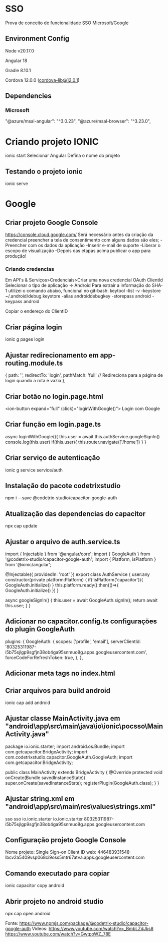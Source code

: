 # SSO
Prova de conceito de funcionalidade SSO Microsoft/Google

## Environment Config
Node v20.17.0

Angular 18

Gradle 8.10.1

Cordova 12.0.0 (cordova-lib@12.0.1)

## Dependencies

### Microsoft
"@azure/msal-angular": "^3.0.23",
"@azure/msal-browser": "^3.23.0",

# Criando projeto IONIC

ionic start 
Selecionar Angular
Defina o nome do projeto

## Testando o projeto ionic
ionic serve 


# Google


## Criar projeto Google Console
https://console.cloud.google.com/
Será necessário antes da criação da credencial preencher a tela de consentimento com alguns dados são eles;
-Preencher com os dados da aplicação
-Inserir e-mail de suporte
-Liberar o escopo de visualização
-Depois das etapas acima publicar o app para produção!

### Criando credencias
Em API's & Serviços>Credenciais>Criar uma nova credencial OAuth ClientId
Selecionar o tipo de aplicação -> Android
Para extrair a informação do SHA-1 utilizei o comando abaixo, funcional no git-bash:
keytool -list -v -keystore ~/.android/debug.keystore -alias androiddebugkey -storepass android -keypass android

Copiar o endereço do ClientID


## Criar página login
ionic g pages login

## Ajustar redirecionamento em app-routing.module.ts
{
	path: '',
	redirectTo: 'login',
	pathMatch: 'full'  // Redireciona para a página de login quando a rota é vazia
},


## Criar botão no login.page.html
  <ion-button expand="full" (click)="loginWithGoogle()">
	<ion-icon name="logo-google"></ion-icon>
	Login com Google
  </ion-button>
## Criar função em login.page.ts

  async loginWithGoogle(){
    this.user = await this.authService.googleSignIn()
    console.log(this.user)
    if(this.user){
      this.router.navigate(['/home'])
    }
  }
  
## Criar serviço de autenticação

ionic g service service/auth
  

## Instalação do pacote codetrixstudio
npm i --save @codetrix-studio/capacitor-google-auth

## Atualização das dependencias do capacitor
npx cap update



## Ajustar o arquivo de auth.service.ts

import { Injectable } from '@angular/core';
import { GoogleAuth } from '@codetrix-studio/capacitor-google-auth';
import { Platform, isPlatform } from '@ionic/angular';



@Injectable({
  providedIn: 'root'
})
export class AuthService {
  user:any
  constructor(private platform:Platform) { 
    if(!isPlatform('capacitor')){
      GoogleAuth.initialize()
    }
    this.platform.ready().then(()=>{
      GoogleAuth.initialize()
    })
  }

  async googleSignIn() {
    this.user = await GoogleAuth.signIn();
    return await this.user;
  }
}


## Adicionar no capacitor.config.ts configurações do plugin GoogleAuth

plugins: {
    GoogleAuth: {
      scopes: ['profile', 'email'],
      serverClientId: '80325311987-i5b75sjlgp9sgfjn38ob4ga95snmuo8g.apps.googleusercontent.com',
      forceCodeForRefreshToken: true,
    },
  },

## Adicionar meta tags no index.html
<meta name="google-signin-client_id" content="80325311987-i5b75sjlgp9sgfjn38ob4ga95snmuo8g.apps.googleusercontent.com" />
<meta name="google-signin-scope" content="profile email" />

## Criar arquivos para build android
ionic cap add android

## Ajustar classe MainActivity.java em "android\app\src\main\java\io\ionic\pocsso\MainActivity.java"

package io.ionic.starter;
import android.os.Bundle;
import com.getcapacitor.BridgeActivity;
import com.codetrixstudio.capacitor.GoogleAuth.GoogleAuth;
import com.getcapacitor.BridgeActivity;

public class MainActivity extends BridgeActivity {
    @Override
    protected void onCreate(Bundle savedInstanceState){
        super.onCreate(savedInstanceState);
        registerPlugin(GoogleAuth.class);
    }
}


## Ajustar string.xml em "android\app\src\main\res\values\strings.xml"

<?xml version='1.0' encoding='utf-8'?>
<resources>
    <string name="app_name">sso</string>
    <string name="title_activity_main">sso</string>
    <string name="package_name">io.ionic.starter</string>
    <string name="custom_url_scheme">io.ionic.starter</string>
    <string name="server_client_id">80325311987-i5b75sjlgp9sgfjn38ob4ga95snmuo8g.apps.googleusercontent.com</string>
</resources>

## Configuração projeto Google Console
Nome projeto: Single Sign-on
Client ID web: 446483931548-lbcv2a5409vsp068ci9oss5mtr67atva.apps.googleusercontent.com


## Comando executado para copiar
ionic capacitor copy android

## Abrir projeto no android studio
npx cap open android

Fonte: https://www.npmjs.com/package/@codetrix-studio/capacitor-google-auth
Vídeos: 
https://www.youtube.com/watch?v=_BmbLZdJks8
https://www.youtube.com/watch?v=GwtpoWZ_78E

